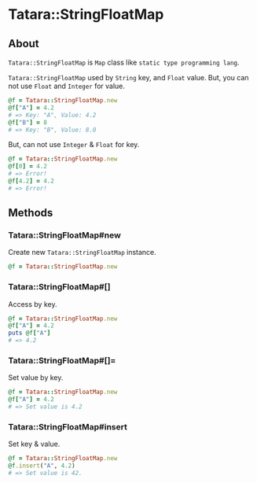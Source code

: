 # Tatara::StringFloatMap
## About

`Tatara::StringFloatMap` is `Map` class like `static type programming lang`.

`Tatara::StringFloatMap` used by `String` key, and `Float` value.
But, you can not use `Float` and `Integer` for value.

```ruby
@f = Tatara::StringFloatMap.new
@f["A"] = 4.2
# => Key: "A", Value: 4.2
@f["B"] = 8
# => Key: "B", Value: 8.0
```

But, can not use `Integer` & `Float` for key.

```ruby
@f = Tatara::StringFloatMap.new
@f[0] = 4.2
# => Error!
@f[4.2] = 4.2
# => Error!
```

## Methods
### Tatara::StringFloatMap#new

Create new `Tatara::StringFloatMap` instance.

```ruby
@f = Tatara::StringFloatMap.new
```

### Tatara::StringFloatMap#\[\]

Access by key.

```ruby
@f = Tatara::StringFloatMap.new
@f["A"] = 4.2
puts @f["A"]
# => 4.2
```


### Tatara::StringFloatMap#\[\]=

Set value by key.

```ruby
@f = Tatara::StringFloatMap.new
@f["A"] = 4.2
# => Set value is 4.2
```

### Tatara::StringFloatMap#insert

Set key & value.

```ruby
@f = Tatara::StringFloatMap.new
@f.insert("A", 4.2)
# => Set value is 42.
```